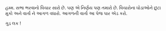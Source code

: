 હમ્મ. સભા ભરવાનો વિચાર સારો છે. પણ એ નિર્ણય પણ તમારો છે. વિચારોના ઘોડાઓને છુટા મુકો અને વાર્તા ને આગળ વધારો. આગળની વાર્તા આ પેજ પાર એડ કરો.

ગુડ લક !



